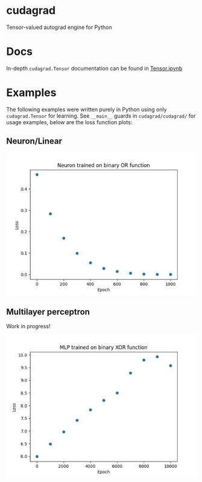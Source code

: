 # cudagrad

Tensor-valued autograd engine for Python

# Docs

In-depth `cudagrad.Tensor` documentation can be found in [Tensor.ipynb](./Tensor.ipynb)

# Examples

The following examples were written purely in Python using only `cudagrad.Tensor` for learning. See `__main__` guards in `cudagrad/cudagrad/` for usage examples, below are the loss function plots:

## Neuron/Linear

![](cudagrad/neuron.jpg)

## Multilayer perceptron

Work in progress!

![](cudagrad/mlp.jpg)
